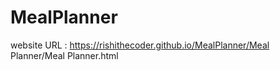 # MealPlanner
website URL : https://rishithecoder.github.io/MealPlanner/Meal Planner/Meal Planner.html

